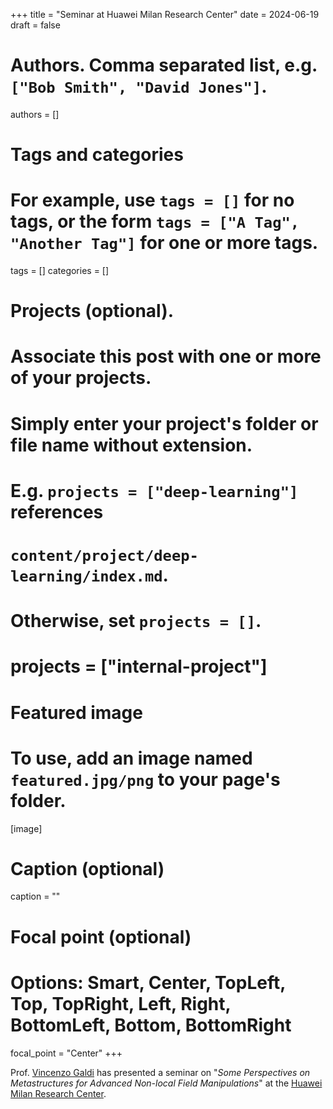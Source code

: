 +++
title = "Seminar at Huawei Milan Research Center"
date = 2024-06-19
draft = false

# Authors. Comma separated list, e.g. `["Bob Smith", "David Jones"]`.
authors = []

# Tags and categories
# For example, use `tags = []` for no tags, or the form `tags = ["A Tag", "Another Tag"]` for one or more tags.
tags = []
categories = []

# Projects (optional).
#   Associate this post with one or more of your projects.
#   Simply enter your project's folder or file name without extension.
#   E.g. `projects = ["deep-learning"]` references
#   `content/project/deep-learning/index.md`.
#   Otherwise, set `projects = []`.
# projects = ["internal-project"]

# Featured image
# To use, add an image named `featured.jpg/png` to your page's folder.
[image]
  # Caption (optional)
  caption = ""

  # Focal point (optional)
  # Options: Smart, Center, TopLeft, Top, TopRight, Left, Right, BottomLeft, Bottom, BottomRight
  focal_point = "Center"
+++

Prof. [Vincenzo Galdi](/author/vincenzo-galdi) has presented a seminar on "*Some Perspectives on Metastructures for Advanced Non-local Field Manipulations*" at the [Huawei Milan Research Center](https://www.facebook.com/HuaweiITA/videos/huawei-milan-research-center/750112129238169/).
